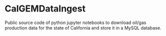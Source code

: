 # CalGEMDataIngest
Public source code of python jupyter notebooks to download oil/gas production data for the state of California and store it in a MySQL database.
